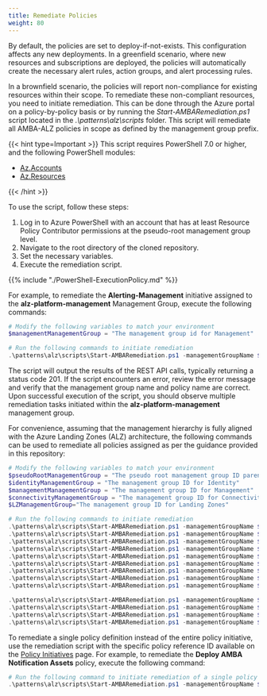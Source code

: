 ```yaml
---
title: Remediate Policies
weight: 80
---
```


By default, the policies are set to deploy-if-not-exists. This configuration affects any new deployments. In a greenfield scenario, where new resources and subscriptions are deployed, the policies will automatically create the necessary alert rules, action groups, and alert processing rules.

In a brownfield scenario, the policies will report non-compliance for existing resources within their scope. To remediate these non-compliant resources, you need to initiate remediation. This can be done through the Azure portal on a policy-by-policy basis or by running the *Start-AMBARemediation.ps1* script located in the *.\patterns\alz\scripts* folder. This script will remediate all AMBA-ALZ policies in scope as defined by the management group prefix.

{{< hint type=Important >}}
This script requires PowerShell 7.0 or higher, and the following PowerShell modules:

- [Az.Accounts](https://www.powershellgallery.com/packages/Az.Accounts)
- [Az.Resources](https://www.powershellgallery.com/packages/Az.Resources)

{{< /hint >}}

To use the script, follow these steps:

1. Log in to Azure PowerShell with an account that has at least Resource Policy Contributor permissions at the pseudo-root management group level.
2. Navigate to the root directory of the cloned repository.
3. Set the necessary variables.
4. Execute the remediation script.

  {{% include "./PowerShell-ExecutionPolicy.md" %}}

For example, to remediate the **Alerting-Management** initiative assigned to the **alz-platform-management** Management Group, execute the following commands:

```powershell
# Modify the following variables to match your environment
$managementManagementGroup = "The management group id for Management"
```

```powershell
# Run the following commands to initiate remediation
.\patterns\alz\scripts\Start-AMBARemediation.ps1 -managementGroupName $managementManagementGroup -policyName Alerting-Management
```

The script will output the results of the REST API calls, typically returning a status code 201. If the script encounters an error, review the error message and verify that the management group name and policy name are correct. Upon successful execution of the script, you should observe multiple remediation tasks initiated within the **alz-platform-management** management group.

For convenience, assuming that the management hierarchy is fully aligned with the Azure Landing Zones (ALZ) architecture, the following commands can be used to remediate all policies assigned as per the guidance provided in this repository:

```powershell
# Modify the following variables to match your environment
$pseudoRootManagementGroup = "The pseudo root management group ID parenting the identity, management and connectivity management groups"
$identityManagementGroup = "The management group ID for Identity"
$managementManagementGroup = "The management group ID for Management"
$connectivityManagementGroup = "The management group ID for Connectivity"
$LZManagementGroup="The management group ID for Landing Zones"
```

```powershell
# Run the following commands to initiate remediation
.\patterns\alz\scripts\Start-AMBARemediation.ps1 -managementGroupName $pseudoRootManagementGroup -policyName Notification-Assets
.\patterns\alz\scripts\Start-AMBARemediation.ps1 -managementGroupName $pseudoRootManagementGroup -policyName Alerting-ServiceHealth
.\patterns\alz\scripts\Start-AMBARemediation.ps1 -managementGroupName $connectivityManagementGroup -policyName Alerting-Connectivity
.\patterns\alz\scripts\Start-AMBARemediation.ps1 -managementGroupName $identityManagementGroup -policyName Alerting-Identity
.\patterns\alz\scripts\Start-AMBARemediation.ps1 -managementGroupName $managementManagementGroup -policyName Alerting-Management
.\patterns\alz\scripts\Start-AMBARemediation.ps1 -managementGroupName $LZManagementGroup -policyName Alerting-KeyManagement
.\patterns\alz\scripts\Start-AMBARemediation.ps1 -managementGroupName $LZManagementGroup -policyName Alerting-LoadBalancing
.\patterns\alz\scripts\Start-AMBARemediation.ps1 -managementGroupName $LZManagementGroup -policyName Alerting-NetworkChanges
.\patterns\alz\scripts\Start-AMBARemediation.ps1 -managementGroupName $LZManagementGroup -policyName Alerting-RecoveryServices

.\patterns\alz\scripts\Start-AMBARemediation.ps1 -managementGroupName $LZManagementGroup -policyName Alerting-HybridVM
.\patterns\alz\scripts\Start-AMBARemediation.ps1 -managementGroupName $LZManagementGroup -policyName Alerting-Storage
.\patterns\alz\scripts\Start-AMBARemediation.ps1 -managementGroupName $LZManagementGroup -policyName Alerting-VM
.\patterns\alz\scripts\Start-AMBARemediation.ps1 -managementGroupName $LZManagementGroup -policyName Alerting-Web
```

To remediate a single policy definition instead of the entire policy initiative, use the remediation script with the specific policy reference ID available on the [Policy Initiatives](../../../Getting-started/Policy-Initiatives) page. For example, to remediate the **Deploy AMBA Notification Assets** policy, execute the following command:

```powershell
# Run the following command to initiate remediation of a single policy definition
.\patterns\alz\scripts\Start-AMBARemediation.ps1 -managementGroupName $pseudoRootManagementGroup -policyName ALZ_AlertProcessing_Rule
```
